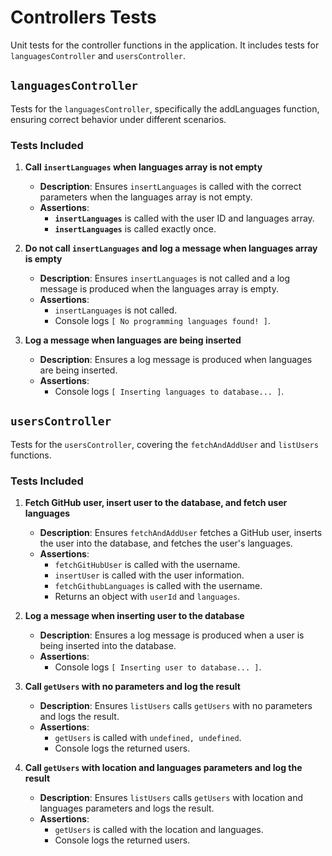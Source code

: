 # Controllers Tests

Unit tests for the controller functions in the application. It includes tests for `languagesController` and `usersController`.

## `languagesController`

Tests for the `languagesController`, specifically the addLanguages function, ensuring correct behavior under different scenarios.

### **Tests Included**

1. **Call `insertLanguages` when languages array is not empty**
    - **Description**: Ensures `insertLanguages` is called with the correct parameters when the languages array is not empty.
    - **Assertions**:
        - **`insertLanguages`** is called with the user ID and languages array.
        - **`insertLanguages`** is called exactly once.

1. **Do not call `insertLanguages` and log a message when languages array is empty**
    - **Description**: Ensures `insertLanguages` is not called and a log message is produced when the languages array is empty.
    - **Assertions**:
        - `insertLanguages` is not called.
        - Console logs `[ No programming languages found! ]`.

1. **Log a message when languages are being inserted**
    - **Description**: Ensures a log message is produced when languages are being inserted.
    - **Assertions**:
        - Console logs `[ Inserting languages to database... ]`.

## `usersController`

Tests for the `usersController`, covering the `fetchAndAddUser` and `listUsers` functions.

### **Tests Included**

1. **Fetch GitHub user, insert user to the database, and fetch user languages**
    - **Description**: Ensures `fetchAndAddUser` fetches a GitHub user, inserts the user into the database, and fetches the user's languages.
    - **Assertions**:
        - `fetchGitHubUser` is called with the username.
        - `insertUser` is called with the user information.
        - `fetchGithubLanguages` is called with the username.
        - Returns an object with `userId` and `languages`.

1. **Log a message when inserting user to the database**
    - **Description**: Ensures a log message is produced when a user is being inserted into the database.
    - **Assertions**:
        - Console logs `[ Inserting user to database... ]`.

1. **Call `getUsers` with no parameters and log the result**
    - **Description**: Ensures `listUsers` calls `getUsers` with no parameters and logs the result.
    - **Assertions**:
        - `getUsers` is called with `undefined, undefined`.
        - Console logs the returned users.

1. **Call `getUsers` with location and languages parameters and log the result**
    - **Description**: Ensures `listUsers` calls `getUsers` with location and languages parameters and logs the result.
    - **Assertions**:
        - `getUsers` is called with the location and languages.
        - Console logs the returned users.